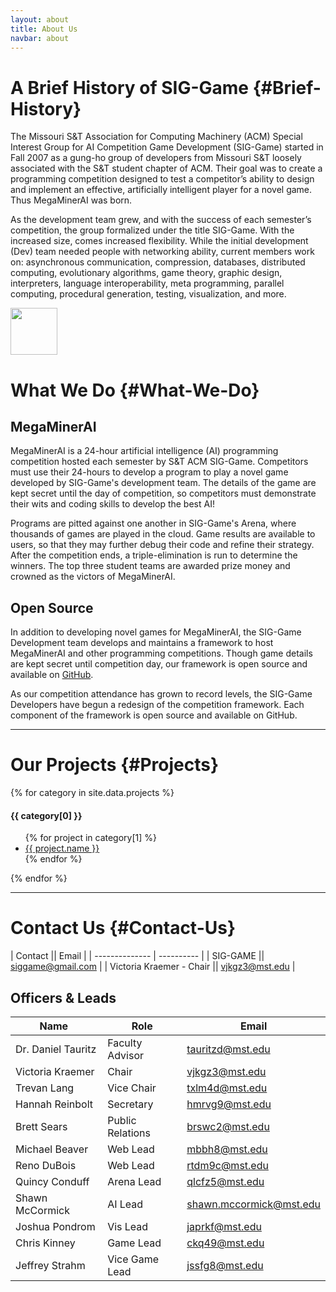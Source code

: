 ```yaml
---
layout: about
title: About Us
navbar: about
---
```

A Brief History of SIG-Game  {#Brief-History}
===========================

The Missouri S&amp;T Association for Computing Machinery (ACM)
Special Interest Group for AI Competition Game Development
(SIG-Game) started in Fall 2007 as a gung-ho group of developers
from Missouri S&amp;T loosely associated with the S&amp;T
student chapter of ACM. Their goal was to create a programming
competition designed to test a competitor’s ability to design
and implement an effective, artificially intelligent player for a
novel game. Thus MegaMinerAI was born.

As the development team grew, and with the success of each
semester’s competition, the group formalized under the title
SIG-Game. With the increased size, comes increased
flexibility. While the initial development (Dev) team needed people
with networking ability, current members work on: asynchronous
communication, compression, databases, distributed computing,
evolutionary algorithms, game theory, graphic design, interpreters,
language interoperability, meta programming, parallel computing,
procedural generation, testing, visualization, and more.

<div class="text-center">
  <img src="{{ site.static_url }}img/wrench.png" style="width:75px;">
</div>

What We Do  {#What-We-Do}
==========

MegaMinerAI
-----------

MegaMinerAI is a 24-hour artificial intelligence (AI) programming
competition hosted each semester by S&T ACM SIG-Game. Competitors must
use their 24-hours to develop a program to play a novel game developed
by SIG-Game's development team. The details of the game are kept
secret until the day of competition, so competitors must demonstrate
their wits and coding skills to develop the best AI!

Programs are pitted against one another in SIG-Game's Arena, where
thousands of games are played in the cloud. Game results are available
to users, so that they may further debug their code and refine their
strategy. After the competition ends, a triple-elimination is run to
determine the winners. The top three student teams are awarded prize
money and crowned as the victors of MegaMinerAI.

Open Source
-----------

In addition to developing novel games for MegaMinerAI, the
SIG-Game Development team develops and maintains a framework to
host MegaMinerAI and other programming competitions. Though game
details are kept secret until competition day, our framework is
open source and available
on <a target="_blank" href="https://github.com/siggame">GitHub</a>.


As our competition attendance has grown to record levels, the SIG-Game
Developers have begun a redesign of the competition framework. Each
component of the framework is open source and available on GitHub.

<hr>

Our Projects  {#Projects}
============

<div class="panel-group" id="accordion">

  {% for category in site.data.projects %}
    <div class="panel panel-default">
      <div class="panel-heading" data-toggle="collapse" data-parent="#accordion" href="#{{ category[0] | replace: ' ', '-' }}">
        <h4 class="panel-title">
          {{ category[0] }}
          <span class="glyphicon glyphicon-chevron-down pull-right" style="color:#008CBA"></span>
        </h4>
      </div>
      <div id="{{ category[0] | replace: ' ', '-' }}" class="panel-collapse collapse">
        <div class="panel-body">
          <ul class="list-unstyled">
            {% for project in category[1] %}
              <li><a href="{{ project.url }}">{{ project.name }}</a></li>
            {% endfor %}
          </ul>
        </div>
      </div>
    </div>
  {% endfor %}

</div>

<hr>

Contact Us  {#Contact-Us}
==========

| Contact || Email |
| -------------- | ---------- | 
| SIG-GAME || siggame@gmail.com |
| Victoria Kraemer - Chair || vjkgz3@mst.edu |

Officers & Leads
--------

| Name &nbsp;| Role | Email |
|-------------|-----------|------------|
| Dr. Daniel Tauritz | Faculty Advisor | tauritzd@mst.edu |
| Victoria Kraemer | Chair | vjkgz3@mst.edu |
| Trevan Lang | Vice Chair | txlm4d@mst.edu |
| Hannah Reinbolt | Secretary | hmrvg9@mst.edu |
| Brett Sears | Public Relations &nbsp; | brswc2@mst.edu |
| Michael Beaver | Web Lead | mbbh8@mst.edu |
| Reno DuBois | Web Lead | rtdm9c@mst.edu |
| Quincy Conduff | Arena Lead | qlcfz5@mst.edu |
| Shawn McCormick &nbsp;| AI Lead | shawn.mccormick@mst.edu |
| Joshua Pondrom | Vis Lead | japrkf@mst.edu |
| Chris Kinney | Game Lead | ckq49@mst.edu |
| Jeffrey Strahm | Vice Game Lead | jssfg8@mst.edu |

<!--  LocalWords:  MegaMinerAI
 -->
